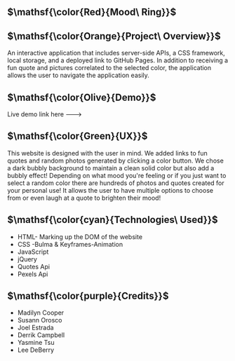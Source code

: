 
## $\mathsf{\color{Red}{Mood\ Ring}}$


## $\mathsf{\color{Orange}{Project\ Overview}}$

An interactive application that includes server-side APIs, a CSS framework, local storage, and a deployed link to GitHub Pages. In addition to receiving a fun quote and pictures correlated to the selected color, the application allows the user to navigate the application easily.

## $\mathsf{\color{Olive}{Demo}}$

Live demo link here --->

## $\mathsf{\color{Green}{UX}}$

This website is designed with the user in mind. We added links to fun quotes and random photos generated by clicking a color button. We chose a dark bubbly background to maintain a clean solid color but also add a bubbly effect! Depending on what mood you're feeling or if you just want to select a random color there are hundreds of photos and quotes created for your personal use! It allows the user to have multiple options to choose from or even laugh at a quote to brighten their mood!


## $\mathsf{\color{cyan}{Technologies\ Used}}$

* HTML- Marking up the DOM of the website
* CSS -Bulma & Keyframes-Animation
* JavaScript
* jQuery
* Quotes Api
* Pexels Api

## $\mathsf{\color{purple}{Credits}}$

* Madilyn Cooper
* Susann Orosco
* Joel Estrada
* Derrik Campbell
* Yasmine Tsu
* Lee DeBerry

